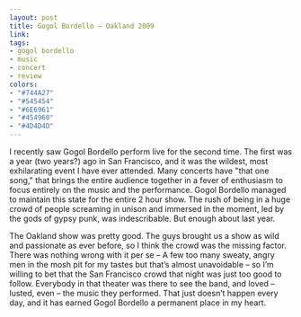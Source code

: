```yaml
---
layout: post
title: Gogol Bordello – Oakland 2009
link:
tags:
- gogol bordello
- music
- concert
- review
colors:
- "#744A27"
- "#545454"
- "#6E6961"
- "#454960"
- "#4D4D4D"
---
```


I recently saw Gogol Bordello perform live for the second time. The first was a year (two years?) ago in San Francisco, and it was the wildest, most exhilarating event I have ever attended. Many concerts have "that one song," that brings the entire audience together in a fever of enthusiasm to focus entirely on the music and the performance. Gogol Bordello managed to maintain this state for the entire 2 hour show. The rush of being in a huge crowd of people screaming in unison and immersed in the moment, led by the gods of gypsy punk, was indescribable. But enough about last year.

The Oakland show was pretty good. The guys brought us a show as wild and passionate as ever before, so I think the crowd was the missing factor. There was nothing wrong with it per se – A few too many sweaty, angry men in the mosh pit for my tastes but that’s almost unavoidable – so I’m willing to bet that the San Francisco crowd that night was just too good to follow. Everybody in that theater was there to see the band, and loved – lusted, even – the music they performed. That just doesn’t happen every day, and it has earned Gogol Bordello a permanent place in my heart.
